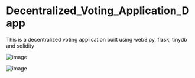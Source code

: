 # Decentralized_Voting_Application_Dapp
This is a decentralized voting application built using web3.py, flask, tinydb and solidity

![image](https://github.com/shaikat010/Decentralized_Voting_Application_Dapp/assets/68814937/fdaba27e-9c6d-4ce9-b7ec-d83df07451b6)

![image](https://github.com/shaikat010/Decentralized_Voting_Application_Dapp/assets/68814937/52857e9a-7383-4dc5-98c3-02dd9dc0a7dd)
